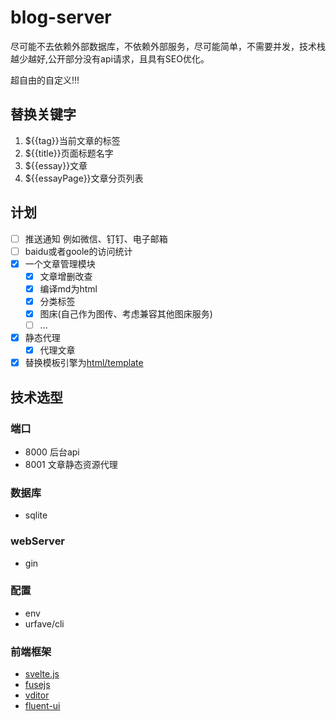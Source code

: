 # blog-server

尽可能不去依赖外部数据库，不依赖外部服务，尽可能简单，不需要并发，技术栈越少越好,公开部分没有api请求，且具有SEO优化。

超自由的自定义!!!

## 替换关键字

1. ${{tag}}当前文章的标签
2. ${{title}}页面标题名字
3. ${{essay}}文章
4. ${{essayPage}}文章分页列表

## 计划

- [ ] 推送通知 例如微信、钉钉、电子邮箱
- [ ] baidu或者goole的访问统计
- [x] 一个文章管理模块
  - [x] 文章增删改查
  - [x] 编译md为html
  - [x] 分类标签
  - [x] 图床(自己作为图传、考虑兼容其他图床服务)
  - [ ] ...
- [x] 静态代理
  - [x] 代理文章
- [x] 替换模板引擎为[html/template](https://pkg.go.dev/html/template)

## 技术选型

### 端口

- 8000 后台api
- 8001 文章静态资源代理

### 数据库

- sqlite

### webServer

- gin

### 配置

- env
- urfave/cli

### 前端框架

- [svelte.js](https://svelte.dev/)
- [fusejs](https://www.fusejs.io/)
- [vditor](https://github.com/Vanessa219/vditor)
- [fluent-ui](https://learn.microsoft.com/zh-cn/fluent-ui/web-components/)
